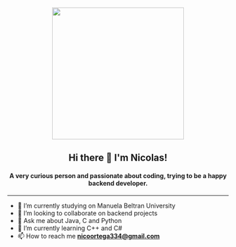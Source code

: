 ###
<p align="center">
  <img src="https://media.giphy.com/media/xUOwGj1jwTZq5Kh3Ko/giphy.gif" width="300px"/>
  <h2 align="center">Hi there 👋 I'm Nicolas!</h2>
  <h4 align="center">A very curious person and passionate about coding, trying to be a happy backend developer.</h4>
</p>

---

- 🔭 I’m currently studying on Manuela Beltran University
- 👯 I’m looking to collaborate on backend projects
- 💬 Ask me about Java, C and Python
- 🌱 I’m currently learning C++ and C#
- 📫 How to reach me  **nicoortega334@gmail.com**
